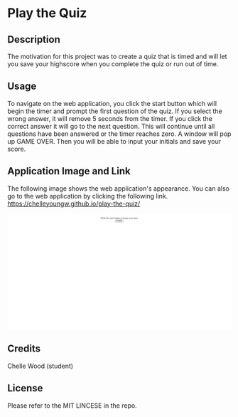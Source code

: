 # Play the Quiz

## Description

The motivation for this project was to create a quiz that is timed and will let you save your highscore when you complete the quiz or run out of time.

## Usage

To navigate on the web application, you click the start button which will begin the timer and prompt the first question of the quiz. If you select the wrong answer, it will remove 5 seconds from the timer. If you click the correct answer it will go to the next question. This will continue until all questions have been answered or the timer reaches zero. A window will pop up GAME OVER. Then you will be able to input your initials and save your score.

## Application Image and Link

The following image shows the web application's appearance. You can also go to the web application by clicking the following link. https://chelleyoungw.github.io/play-the-quiz/

![My Portfolio webpage includes a dynamic JavaScript, buttons that have click events, and sections with text and buttons.](./assets/images/take-my-quiz-fast.png) 
## Credits

Chelle Wood (student)

## License

Please refer to the MIT LINCESE in the repo.